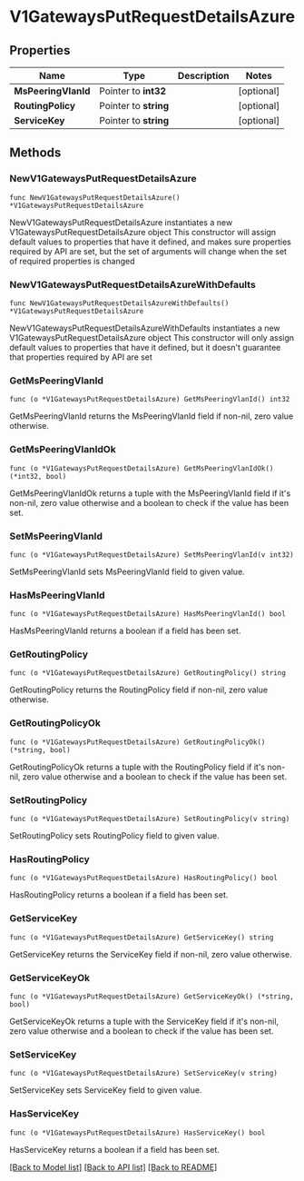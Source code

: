 # V1GatewaysPutRequestDetailsAzure

## Properties

Name | Type | Description | Notes
------------ | ------------- | ------------- | -------------
**MsPeeringVlanId** | Pointer to **int32** |  | [optional] 
**RoutingPolicy** | Pointer to **string** |  | [optional] 
**ServiceKey** | Pointer to **string** |  | [optional] 

## Methods

### NewV1GatewaysPutRequestDetailsAzure

`func NewV1GatewaysPutRequestDetailsAzure() *V1GatewaysPutRequestDetailsAzure`

NewV1GatewaysPutRequestDetailsAzure instantiates a new V1GatewaysPutRequestDetailsAzure object
This constructor will assign default values to properties that have it defined,
and makes sure properties required by API are set, but the set of arguments
will change when the set of required properties is changed

### NewV1GatewaysPutRequestDetailsAzureWithDefaults

`func NewV1GatewaysPutRequestDetailsAzureWithDefaults() *V1GatewaysPutRequestDetailsAzure`

NewV1GatewaysPutRequestDetailsAzureWithDefaults instantiates a new V1GatewaysPutRequestDetailsAzure object
This constructor will only assign default values to properties that have it defined,
but it doesn't guarantee that properties required by API are set

### GetMsPeeringVlanId

`func (o *V1GatewaysPutRequestDetailsAzure) GetMsPeeringVlanId() int32`

GetMsPeeringVlanId returns the MsPeeringVlanId field if non-nil, zero value otherwise.

### GetMsPeeringVlanIdOk

`func (o *V1GatewaysPutRequestDetailsAzure) GetMsPeeringVlanIdOk() (*int32, bool)`

GetMsPeeringVlanIdOk returns a tuple with the MsPeeringVlanId field if it's non-nil, zero value otherwise
and a boolean to check if the value has been set.

### SetMsPeeringVlanId

`func (o *V1GatewaysPutRequestDetailsAzure) SetMsPeeringVlanId(v int32)`

SetMsPeeringVlanId sets MsPeeringVlanId field to given value.

### HasMsPeeringVlanId

`func (o *V1GatewaysPutRequestDetailsAzure) HasMsPeeringVlanId() bool`

HasMsPeeringVlanId returns a boolean if a field has been set.

### GetRoutingPolicy

`func (o *V1GatewaysPutRequestDetailsAzure) GetRoutingPolicy() string`

GetRoutingPolicy returns the RoutingPolicy field if non-nil, zero value otherwise.

### GetRoutingPolicyOk

`func (o *V1GatewaysPutRequestDetailsAzure) GetRoutingPolicyOk() (*string, bool)`

GetRoutingPolicyOk returns a tuple with the RoutingPolicy field if it's non-nil, zero value otherwise
and a boolean to check if the value has been set.

### SetRoutingPolicy

`func (o *V1GatewaysPutRequestDetailsAzure) SetRoutingPolicy(v string)`

SetRoutingPolicy sets RoutingPolicy field to given value.

### HasRoutingPolicy

`func (o *V1GatewaysPutRequestDetailsAzure) HasRoutingPolicy() bool`

HasRoutingPolicy returns a boolean if a field has been set.

### GetServiceKey

`func (o *V1GatewaysPutRequestDetailsAzure) GetServiceKey() string`

GetServiceKey returns the ServiceKey field if non-nil, zero value otherwise.

### GetServiceKeyOk

`func (o *V1GatewaysPutRequestDetailsAzure) GetServiceKeyOk() (*string, bool)`

GetServiceKeyOk returns a tuple with the ServiceKey field if it's non-nil, zero value otherwise
and a boolean to check if the value has been set.

### SetServiceKey

`func (o *V1GatewaysPutRequestDetailsAzure) SetServiceKey(v string)`

SetServiceKey sets ServiceKey field to given value.

### HasServiceKey

`func (o *V1GatewaysPutRequestDetailsAzure) HasServiceKey() bool`

HasServiceKey returns a boolean if a field has been set.


[[Back to Model list]](../README.md#documentation-for-models) [[Back to API list]](../README.md#documentation-for-api-endpoints) [[Back to README]](../README.md)


